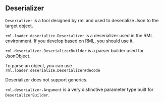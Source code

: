 ## Deserializer

`Deserializer` is a tool designed by rml and used to deserialize Json to the target object.

`rml.loader.deserialize.Deserializer` is a deserializer used in the RML environment. If you develop based on RML, you should use it.

`rml.deserializer.DeserializerBuilder` is a parser builder used for JsonObject.

To parse an object, you can use `rml.loader.deserialize.Deserializer#decode`

Deserializer does not support generics.

`rml.deserializer.Argument` is a very distinctive parameter type built for `DeserializerBuilder`.